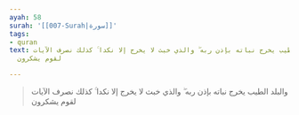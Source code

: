 ```yaml
---
ayah: 58
surah: '[[007-Surah|سورة]]'
tags:
- quran
text: والبلد الطيب يخرج نباته بإذن ربه ۖ والذي خبث لا يخرج إلا نكدا ۚ كذلك نصرف الآيات
  لقوم يشكرون

---
```

> والبلد الطيب يخرج نباته بإذن ربه ۖ والذي خبث لا يخرج إلا نكدا ۚ كذلك نصرف الآيات لقوم يشكرون
